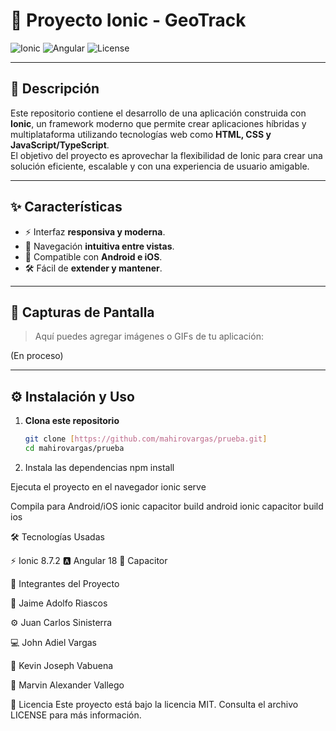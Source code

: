 # 📱 Proyecto Ionic - GeoTrack

![Ionic](https://img.shields.io/badge/Ionic-8.7.2-blue?logo=ionic) 
![Angular](https://img.shields.io/badge/Angular-18-red?logo=angular) 
![License](https://img.shields.io/badge/license-MIT-green)

---

## 🚀 Descripción

Este repositorio contiene el desarrollo de una aplicación construida con **Ionic**, un framework moderno que permite crear aplicaciones híbridas y multiplataforma utilizando tecnologías web como **HTML, CSS y JavaScript/TypeScript**.  
El objetivo del proyecto es aprovechar la flexibilidad de Ionic para crear una solución eficiente, escalable y con una experiencia de usuario amigable.

---

## ✨ Características

- ⚡ Interfaz **responsiva y moderna**.  
- 📲 Navegación **intuitiva entre vistas**.  
- 🤝 Compatible con **Android e iOS**.  
- 🛠️ Fácil de **extender y mantener**.  

---

## 📸 Capturas de Pantalla

> Aquí puedes agregar imágenes o GIFs de tu aplicación:

(En proceso)

---

## ⚙️ Instalación y Uso

1. **Clona este repositorio**  
   ```bash
   git clone [https://github.com/mahirovargas/prueba.git]
   cd mahirovargas/prueba
   
2. Instala las dependencias
npm install

Ejecuta el proyecto en el navegador
ionic serve

Compila para Android/iOS
ionic capacitor build android
ionic capacitor build ios

🛠️ Tecnologías Usadas

⚡ Ionic 8.7.2
🅰️ Angular 18
🔌 Capacitor


👥 Integrantes del Proyecto

🎯 Jaime Adolfo Riascos 

⚙️ Juan Carlos Sinisterra 

💻 John Adiel Vargas

🎨 Kevin Joseph Vabuena 

🧪 Marvin Alexander Vallego 

📄 Licencia
Este proyecto está bajo la licencia MIT.
Consulta el archivo LICENSE para más información.
